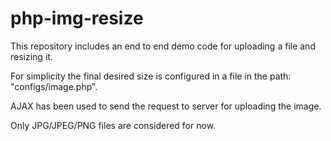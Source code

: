 # php-img-resize
This repository includes an end to end demo code for uploading a file and resizing it.

For simplicity the final desired size is configured in a file in the path: "configs/image.php".

AJAX has been used to send the request to server for uploading the image.

Only JPG/JPEG/PNG files are considered for now.
